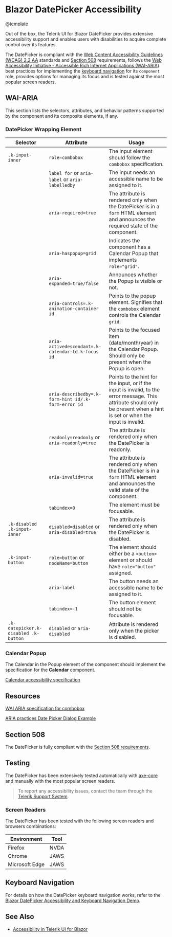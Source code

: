 
# Blazor DatePicker Accessibility

@[template](/_contentTemplates/common/parameters-table-styles.md#table-layout)

Out of the box, the Telerik UI for Blazor DatePicker provides extensive accessibility support and enables users with disabilities to acquire complete control over its features.

The DatePicker is compliant with the [Web Content Accessibility Guidelines (WCAG) 2.2 AA](https://www.w3.org/TR/WCAG22/) standards and [Section 508](https://www.section508.gov/) requirements, follows the [Web Accessibility Initiative - Accessible Rich Internet Applications (WAI-ARIA)](https://www.w3.org/WAI/ARIA/apg/) best practices for implementing the [keyboard navigation](#keyboard-navigation) for its `component` role, provides options for managing its focus and is tested against the most popular screen readers.

## WAI-ARIA

This section lists the selectors, attributes, and behavior patterns supported by the component and its composite elements, if any.

### DatePicker Wrapping Element

| Selector | Attribute | Usage |
| -------- | --------- | ----- |
| `.k-input-inner` | `role=combobox` | The input element should follow the `combobox` specification. |
| | `label for` or `aria-label` or `aria-labelledby` | The input needs an accessible name to be assigned to it. |
| | `aria-required=true` | The attribute is rendered only when the DatePicker is in a `form` HTML element and announces the required state of the component. |
| | `aria-haspopup=grid` | Indicates the component has a Calendar Popup that implements `role="grid"`. |
| | `aria-expanded=true/false` | Announces whether the Popup is visible or not. |
| | `aria-controls=.k-animation-container id` | Points to the popup element. Signifies that the `combobox` element controls the Calendar `grid`. |
| | `aria-activedescendant=.k-calendar-td.k-focus id` | Points to the focused item (date/month/year) in the Calendar Popup. Should only be present when the Popup is open. |
| | `aria-describedby=.k-form-hint id/.k-form-error id` | Points to the hint for the input, or if the input is invalid, to the error message. This attribute should only be present when a hint is set or when the input is invalid. |
| | `readonly=readonly` or `aria-readonly=true` | The attribute is rendered only when the DatePicker is readonly. |
| | `aria-invalid=true` | The attribute is rendered only when the DatePicker is in a `form` HTML element and announces the valid state of the component. |
| | `tabindex=0` | The element must be focusable. |
| `.k-disabled .k-input-inner` | `disabled=disabled` or `aria-disabled=true` | The attribute is rendered only when the DatePicker is disabled. |
| `.k-input-button` | `role=button` or `nodeName=button` | The element should either be a `<button>` element or should have `role="button"` assigned. |
| | `aria-label` | The button needs an accessible name to be assigned to it. |
| | `tabindex=-1` | The button element should not be focusable. |
| `.k-datepicker.k-disabled .k-button` | `disabled` or `aria-disabled` | Attribute is rendered only when the picker is disabled. |

### Calendar Popup

The Calendar in the Popup element of the component should implement the specification for the **Calendar** component.

[Calendar accessibility specification]({{calendar_a11y_link}})

## Resources

[WAI ARIA specification for combobox](https://www.w3.org/TR/wai-aria-1.2/#combobox)

[ARIA practices Date Picker Dialog Example](https://www.w3.org/WAI/ARIA/apg/example-index/dialog-modal/datepicker-dialog.html)

## Section 508

The DatePicker is fully compliant with the [Section 508 requirements](http://www.section508.gov/).

## Testing

The DatePicker has been extensively tested automatically with [axe-core](https://github.com/dequelabs/axe-core) and manually with the most popular screen readers.

> To report any accessibility issues, contact the team through the [Telerik Support System](https://www.telerik.com/account/support-center).

### Screen Readers

The DatePicker has been tested with the following screen readers and browsers combinations:

| Environment | Tool |
| ----------- | ---- |
| Firefox | NVDA |
| Chrome | JAWS |
| Microsoft Edge | JAWS |

## Keyboard Navigation

For details on how the DatePicker keyboard navigation works, refer to the [Blazor DatePicker Accessibility and Keyboard Navigation Demo](https://demos.telerik.com/blazor-ui/datepicker/keyboard-navigation).

## See Also

* [Accessibility in Telerik UI for Blazor](slug:accessibility-overview)
